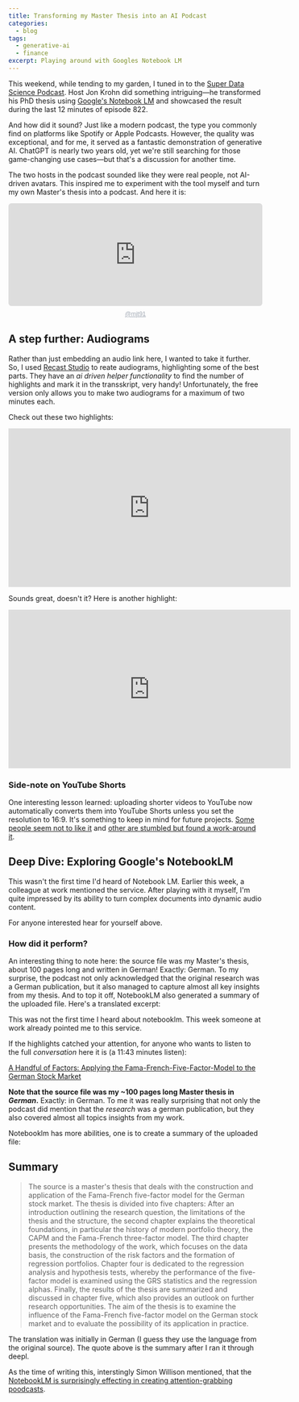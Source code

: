 ```yaml
---
title: Transforming my Master Thesis into an AI Podcast
categories:
  - blog
tags:
  - generative-ai
  - finance
excerpt: Playing around with Googles Notebook LM
---
```


This weekend, while tending to my garden, I tuned in to the [Super Data Science Podcast][super-data-science-podcast].
Host Jon Krohn did something intriguing—he transformed his PhD thesis using [Google's Notebook LM][notebook-lm] and showcased the result during the last 12 minutes of episode 822.

And how did it sound? Just like a modern podcast, the type you commonly find on platforms like Spotify or Apple Podcasts. However, the quality was exceptional, and for me, it served as a fantastic demonstration of generative AI.
ChatGPT is nearly two years old, yet we're still searching for those game-changing use cases—but that's a discussion for another time.

The two hosts in the podcast sounded like they were real people, not AI-driven avatars.
This inspired me to experiment with the tool myself and turn my own Master's thesis into a podcast. And here it is:

<div style="height: 228px; width: 100%;"><iframe src="https://audio.com/embed/audio/1811613416717810?theme=image"
    style="display:block; border-radius: 6px; border: none; height: 204px; width: 100%;"></iframe><a href='https://audio.com/marius-theiss' style="text-align: center; display: block; color: #A4ABB6; font-size: 12px; font-family: sans-serif; line-height: 16px; margin-top: 8px; overflow: hidden; white-space: nowrap; text-overflow: ellipsis;">@mjt91</a></div>


## A step further: Audiograms

Rather than just embedding an audio link here, I wanted to take it further. So, I used [Recast Studio][recast-studio] to reate audiograms, highlighting some of the best parts. They have an _ai driven helper functionality_ to find the number of highlights and mark it in the transskript, very handy! Unfortunately, the free version only allows you to make two audiograms for a maximum of two minutes each.

Check out these two highlights:

<div style="text-align: center;">
<iframe width="560" height="315" src="https://www.youtube.com/embed/c9jxLrzZBnE?si=TlrqFrJBaxJG8NG0" title="YouTube video player" frameborder="0" allow="accelerometer; autoplay; clipboard-write; encrypted-media; gyroscope; picture-in-picture; web-share" referrerpolicy="strict-origin-when-cross-origin" allowfullscreen></iframe>
</div>

Sounds great, doesn't it? Here is another highlight:

<div style="text-align: center;">
<iframe width="560" height="315" src="https://www.youtube.com/embed/9Ju3IEVHqPM" title="A Handful of Factors: Size Premium Surprise in the German Stock Market" frameborder="0" allow="accelerometer; autoplay; clipboard-write; encrypted-media; gyroscope; picture-in-picture; web-share" referrerpolicy="strict-origin-when-cross-origin" allowfullscreen></iframe>
</div>

### Side-note on YouTube Shorts

One interesting lesson learned: uploading shorter videos to YouTube now automatically converts them into YouTube Shorts unless you set the resolution to 16:9. It's something to keep in mind for future projects. [Some people seem not to like it][yt-short-1] and [other are stumbled but found a work-around it][yt-short-2].

## Deep Dive: Exploring Google's NotebookLM

This wasn't the first time I'd heard of Notebook LM. Earlier this week, a colleague at work mentioned the service. After playing with it myself, I'm quite impressed by its ability to turn complex documents into dynamic audio content.

For anyone interested hear for yourself above.

### How did it perform?

An interesting thing to note here: the source file was my Master's thesis, about 100 pages long and written in German!
Exactly: German. To my surprise, the podcast not only acknowledged that the original research was a German publication, but it also managed to capture almost all key insights from my thesis. And to top it off, NotebookLM also generated a summary of the uploaded file. Here's a translated excerpt:

This was not the first time I heard about notebooklm. This week someone at work already pointed me to this service.

If the highlights catched your attention, for anyone who wants to listen to the full _conversation_ here it is (a 11:43 minutes listen):
 
[A Handful of Factors: Applying the Fama-French-Five-Factor-Model to the German Stock Market][handful-of-factors-podcast]

**Note that the source file was my ~100 pages long Master thesis in _German_.**
Exactly: in German. To me it was really surprising that not only the podcast did mention that the _research_ was a german publication, but they also covered almost all topics insights from my work.

Notebooklm has more abilities, one is to create a summary of the uploaded file:

## Summary
> The source is a master's thesis that deals with the construction and application of the Fama-French five-factor model for the German stock market. The thesis is divided into five chapters: After an introduction outlining the research question, the limitations of the thesis and the structure, the second chapter explains the theoretical foundations, in particular the history of modern portfolio theory, the CAPM and the Fama-French three-factor model. The third chapter presents the methodology of the work, which focuses on the data basis, the construction of the risk factors and the formation of regression portfolios. Chapter four is dedicated to the regression analysis and hypothesis tests, whereby the performance of the five-factor model is examined using the GRS statistics and the regression alphas. Finally, the results of the thesis are summarized and discussed in chapter five, which also provides an outlook on further research opportunities. The aim of the thesis is to examine the influence of the Fama-French five-factor model on the German stock market and to evaluate the possibility of its application in practice.

The translation was initially in German (I guess they use the language from the original source). The quote above is the summary after I ran it through deepl.

As the time of writing this, interstingly Simon Willison mentioned, that the [NotebookLM is surprisingly effecting in creating attention-grabbing poodcasts][simon-willison]. 


[super-data-science-podcast]: https://www.superdatascience.com/podcast/822
[notebook-lm]: https://notebooklm.google.com/
[handful-of-factors-podcast]: https://notebooklm.google.com/notebook/e5403eec-df52-4b92-bfe1-d3078e3eeee7/audio
[recast-studio]: https://app.recast.studio/create/
[yt-short-1]: https://www.quora.com/How-can-you-stop-YouTube-turning-your-videos-into-shorts
[yt-short-2]: https://www.reddit.com/r/youtube/comments/xtsl8e/why_wont_my_video_become_a_short_i_set_it_to_9_16/
[simon-willison]: https://simonwillison.net/2024/Sep/29/notebooklm-audio-overview/
